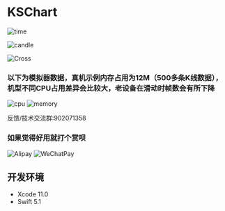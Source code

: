 # KSChart
![time](https://github.com/saeipi/KSChart/blob/master/Resources/time.jpg)

![candle](https://github.com/saeipi/KSChart/blob/master/Resources/candle.jpg)

![Cross](https://github.com/saeipi/KSChart/blob/master/Resources/Cross.png)

### 以下为模拟器数据，真机示例内存占用为12M（500多条K线数据），机型不同CPU占用差异会比较大，老设备在滑动时帧数会有所下降
![cpu](https://github.com/saeipi/KSChart/blob/master/Resources/cpu.jpeg)
![memory](https://github.com/saeipi/KSChart/blob/master/Resources/memory.jpeg)

反馈/技术交流群:902071358

### 如果觉得好用就打个赏呗
![Alipay](https://github.com/saeipi/KSChart/blob/master/Resources/Alipay.jpg)
![WeChatPay](https://github.com/saeipi/KSChart/blob/master/Resources/WeChatPay.jpeg)

## 开发环境
- Xcode 11.0
- Swift 5.1
